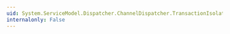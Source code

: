 ```yaml
---
uid: System.ServiceModel.Dispatcher.ChannelDispatcher.TransactionIsolationLevel
internalonly: False
---
```

